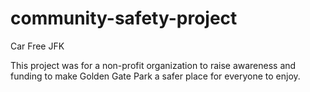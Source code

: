 # community-safety-project
Car Free JFK

This project was for a non-profit organization to raise awareness and funding to make Golden Gate Park a safer place for everyone to enjoy.  
